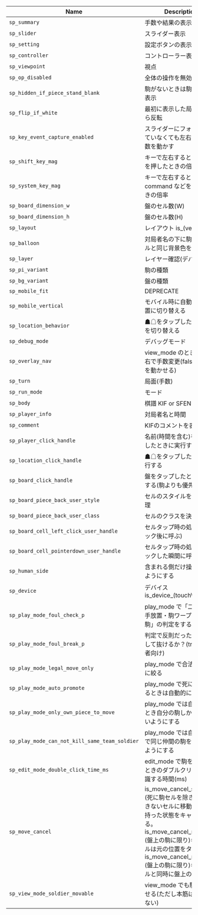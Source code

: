 | Name                                          | Description                                                                                                                                                                                                                                        | Default                                           |               |
|-----------------------------------------------|----------------------------------------------------------------------------------------------------------------------------------------------------------------------------------------------------------------------------------------------------|---------------------------------------------------|---------------|
| `sp_summary`                                  | 手数や結果の表示                                                                                                                                                                                                                                   | "is_summary_on"                                   |               |
| `sp_slider`                                   | スライダー表示                                                                                                                                                                                                                                     | "is_slider_off"                                   |               |
| `sp_setting`                                  | 設定ボタンの表示                                                                                                                                                                                                                                   | "is_setting_off"                                  |               |
| `sp_controller`                               | コントローラー表示                                                                                                                                                                                                                                 | "is_controller_off"                               |               |
| `sp_viewpoint`                                | 視点                                                                                                                                                                                                                                               | "black"                                           |               |
| `sp_op_disabled`                              | 全体の操作を無効化                                                                                                                                                                                                                                 | false                                             |               |
| `sp_hidden_if_piece_stand_blank`              | 駒がないときは駒台側を非表示                                                                                                                                                                                                                       | false                                             |               |
| `sp_flip_if_white`                            | 最初に表示した局面が△なら反転                                                                                                                                                                                                                     | false                                             |               |
| `sp_key_event_capture_enabled`                | スライダーにフォーカスしていなくても左右キーで手数を動かす                                                                                                                                                                                         | false                                             |               |
| `sp_shift_key_mag`                            | キーで左右するとき shift を押したときの倍率                                                                                                                                                                                                        | 10                                                |               |
| `sp_system_key_mag`                           | キーで左右するとき command などを押したときの倍率                                                                                                                                                                                                  | 50                                                |               |
| `sp_board_dimension_w`                        | 盤のセル数(W)                                                                                                                                                                                                                                      | 9                                                 |               |
| `sp_board_dimension_h`                        | 盤のセル数(H)                                                                                                                                                                                                                                      | 9                                                 |               |
| `sp_layout`                                   | レイアウト is_(vertical\                                                                                                                                                                                                                           | horizontal)                                       | "is_vertical" |
| `sp_balloon`                                  | 対局者名の下に駒数スタイルと同じ背景色を置く                                                                                                                                                                                                       | "is_balloon_on"                                   |               |
| `sp_layer`                                    | レイヤー確認(デバッグ用)                                                                                                                                                                                                                           | "is_layer_off"                                    |               |
| `sp_pi_variant`                               | 駒の種類                                                                                                                                                                                                                                           | "is_pi_variant_a"                                 |               |
| `sp_bg_variant`                               | 盤の種類                                                                                                                                                                                                                                           | "is_bg_variant_none"                              |               |
| `sp_mobile_fit`                               | DEPRECATE                                                                                                                                                                                                                                          | "is_mobile_fit_on"                                |               |
| `sp_mobile_vertical`                          | モバイル時に自動的に縦配置に切り替える                                                                                                                                                                                                             | "is_mobile_vertical_on"                           |               |
| `sp_location_behavior`                        | ☗☖をタップしたとき視点を切り替える                                                                                                                                                                                                                 | "is_location_flip_on"                             |               |
| `sp_debug_mode`                               | デバッグモード                                                                                                                                                                                                                                     | "is_debug_mode_off"                               |               |
| `sp_overlay_nav`                              | view_mode のとき盤の左右で手数変更(falseなら駒を動かせる)                                                                                                                                                                                          | "is_overlay_nav_off"                              |               |
| `sp_turn`                                     | 局面(手数)                                                                                                                                                                                                                                         | -1                                                |               |
| `sp_run_mode`                                 | モード                                                                                                                                                                                                                                             | "view_mode"                                       |               |
| `sp_body`                                     | 棋譜 KIF or SFEN                                                                                                                                                                                                                                   | null                                              |               |
| `sp_player_info`                              | 対局者名と時間                                                                                                                                                                                                                                     | null                                              |               |
| `sp_comment`                                  | KIFのコメントを表示する                                                                                                                                                                                                                            | "is_comment_on"                                   |               |
| `sp_player_click_handle`                      | 名前(時間を含む)をタップしたときに実行する                                                                                                                                                                                                         | null                                              |               |
| `sp_location_click_handle`                    | ☗☖をタップしたときに実行する                                                                                                                                                                                                                       | null                                              |               |
| `sp_board_click_handle`                       | 盤をタップしたときに実行する(駒よりも優先)                                                                                                                                                                                                         | null                                              |               |
| `sp_board_piece_back_user_style`              | セルのスタイルを決める処理                                                                                                                                                                                                                         | null                                              |               |
| `sp_board_piece_back_user_class`              | セルのクラスを決める処理                                                                                                                                                                                                                           | null                                              |               |
| `sp_board_cell_left_click_user_handle`        | セルタップ時の処理(クリック後に呼ぶ)                                                                                                                                                                                                               | null                                              |               |
| `sp_board_cell_pointerdown_user_handle`       | セルタップ時の処理(クリックした瞬間に呼ぶ)                                                                                                                                                                                                         | null                                              |               |
| `sp_human_side`                               | 含まれる側だけ操作できるようにする                                                                                                                                                                                                                 | "both"                                            |               |
| `sp_device`                                   | デバイス is_device_(touch\                                                                                                                                                                                                                         | desktop) 自動判別するので明示的に設定しなくてよい | null          |
| `sp_play_mode_foul_check_p`                   | play_mode で「二歩・王手放置・駒ワープ・死に駒」の判定をするか？                                                                                                                                                                                   | true                                              |               |
| `sp_play_mode_foul_break_p`                   | 判定で反則だったら emit して抜けるか？(true: 初心者向け)                                                                                                                                                                                           | false                                             |               |
| `sp_play_mode_legal_move_only`                | play_mode で合法手のみに絞る                                                                                                                                                                                                                       | true                                              |               |
| `sp_play_mode_auto_promote`                   | play_mode で死に駒になるときは自動的に成る                                                                                                                                                                                                         | true                                              |               |
| `sp_play_mode_only_own_piece_to_move`         | play_mode では自分手番とき自分の駒しか動かせないようにする                                                                                                                                                                                         | true                                              |               |
| `sp_play_mode_can_not_kill_same_team_soldier` | play_mode では自分の駒で同じ仲間の駒を取れないようにする                                                                                                                                                                                           | true                                              |               |
| `sp_edit_mode_double_click_time_ms`           | edit_mode で駒を反転するときのダブルクリックと認識する時間(ms)                                                                                                                                                                                     | 350                                               |               |
| `sp_move_cancel`                              | is_move_cancel_standard: (死に駒セルを除き)移動できないセルに移動したとき持った状態をキャンセルする。is_move_cancel_reality: (盤上の駒に限り)キャンセルは元の位置をタップ。is_move_cancel_rehold: (盤上の駒に限り)キャンセルと同時に盤上の駒を持つ | "is_move_cancel_standard"                         |               |
| `sp_view_mode_soldier_movable`                | view_mode でも駒を動かせる(ただし本筋は破壊しない)                                                                                                                                                                                                 | true                                              |               |

